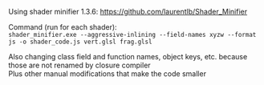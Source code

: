 Using shader minifier 1.3.6: https://github.com/laurentlb/Shader_Minifier

Command (run for each shader):  
`shader_minifier.exe --aggressive-inlining --field-names xyzw --format js -o shader_code.js vert.glsl frag.glsl`

Also changing class field and function names, object keys, etc. because those are not renamed by closure compiler  
Plus other manual modifications that make the code smaller
